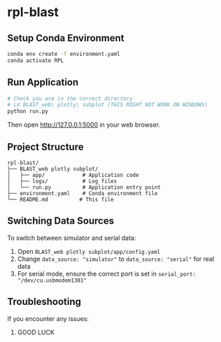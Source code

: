 # rpl-blast

## Setup Conda Environment
```bash
conda env create -f environment.yaml
conda activate RPL
```

## Run Application
```bash
# Check you are in the correct directory
# cd BLAST_web\ plotly\ subplot (THIS MIGHT NOT WORK ON WINDOWS)
python run.py
```
Then open http://127.0.0.1:5000 in your web browser.

## Project Structure
```
rpl-blast/
├── BLAST_web plotly subplot/
│   ├── app/            # Application code
│   ├── logs/           # Log files
│   └── run.py          # Application entry point
├── environment.yaml    # Conda environment file
└── README.md          # This file
```

## Switching Data Sources
To switch between simulator and serial data:
1. Open `BLAST_web plotly subplot/app/config.yaml`
2. Change `data_source: "simulator"` to `data_source: "serial"` for real data
3. For serial mode, ensure the correct port is set in `serial_port: "/dev/cu.usbmodem1301"`

## Troubleshooting

If you encounter any issues:
1. GOOD LUCK